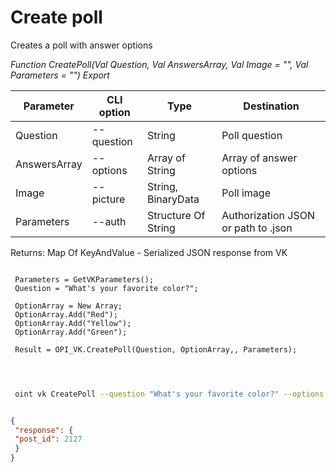 ﻿---
sidebar_position: 4
---

# Create poll
 Creates a poll with answer options


*Function CreatePoll(Val Question, Val AnswersArray, Val Image = "", Val Parameters = "") Export*

 | Parameter | CLI option | Type | Destination |
 |-|-|-|-|
 | Question | --question | String | Poll question |
 | AnswersArray | --options | Array of String | Array of answer options |
 | Image | --picture | String, BinaryData | Poll image |
 | Parameters | --auth | Structure Of String | Authorization JSON or path to .json |

 
 Returns: Map Of KeyAndValue - Serialized JSON response from VK

```bsl title="Code example"
	
 Parameters = GetVKParameters();
 Question = "What's your favorite color?";
 
 OptionArray = New Array;
 OptionArray.Add("Red");
 OptionArray.Add("Yellow");
 OptionArray.Add("Green");
 
 Result = OPI_VK.CreatePoll(Question, OptionArray,, Parameters);
 
	
```

```sh title="CLI command example"
 
 oint vk CreatePoll --question "What's your favorite color?" --options %options% --picture %picture% --auth "GetVKParameters()"


```


```json title="Result"

{
 "response": {
 "post_id": 2127
 }
}

```
